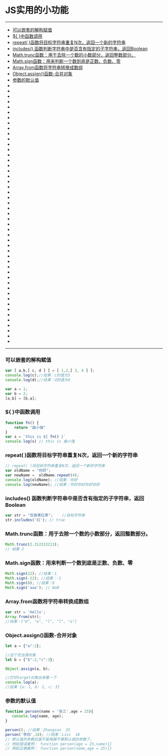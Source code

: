 

# JS实用的小功能
---
<!-- TOC -->

  - [可以嵌套的解构赋值](#可以嵌套的解构赋值)
  - [${ }中函数调用](#-中函数调用)
  - [repeat( )函数将目标字符串重复N次，返回一个新的字符串](#repeat-函数将目标字符串重复n次返回一个新的字符串)
  - [includes() 函数判断字符串中是否含有指定的子字符串，返回Boolean](#includes-函数判断字符串中是否含有指定的子字符串返回boolean)
  - [Math.trunc函数：用于去除一个数的小数部分，返回整数部分。](#mathtrunc函数用于去除一个数的小数部分返回整数部分)
  - [Math.sign函数：用来判断一个数到底是正数、负数、零](#mathsign函数用来判断一个数到底是正数负数零)
  - [Array.from函数将字符串转换成数组](#arrayfrom函数将字符串转换成数组)
  - [Object.assign()函数-合并对象](#objectassign函数-合并对象)
  - [参数的默认值](#参数的默认值)
- [](#)
- [](#-1)
- [](#-2)
- [](#-3)
- [](#-4)
- [](#-5)
- [](#-6)
- [](#-7)
- [](#-8)
- [](#-9)
- [](#-10)
- [](#-11)
- [](#-12)
- [](#-13)
- [](#-14)
- [](#-15)
- [](#-16)
- [](#-17)
- [](#-18)
- [](#-19)
- [](#-20)
- [](#-21)
- [](#-22)
- [](#-23)
- [](#-24)
- [](#-25)
- [](#-26)
- [](#-27)
- [](#-28)
- [](#-29)
- [](#-30)
- [](#-31)
- [](#-32)
- [](#-33)
- [](#-34)
- [](#-35)
- [](#-36)
- [](#-37)
- [](#-38)
- [](#-39)
- [](#-40)
- [](#-41)
- [](#-42)
- [](#-43)
- [](#-44)
- [](#-45)
- [](#-46)
- [](#-47)
- [](#-48)

<!-- /TOC -->
---

### 可以嵌套的解构赋值
```js
var [ a,b,[ c, d ] ] = [ 1,2,[ 3, 4 ] ];
console.log(c);//结果：c的值为3
console.log(d);//结果：d的值为4

var a = 1;
var b = 2;
[a,b] = [b,a];
```
### ${ }中函数调用
```js
function fn() {
    return "曲小强"
}
var s = `this is ${ fn() }`
console.log(s) // this is 曲小强
```
### repeat( )函数将目标字符串重复N次，返回一个新的字符串
```js
// repeat( )将目标字符串重复N次，返回一个新的字符串
var oldName = "你好";
var newName =  oldName.repeat(4);
console.log(oldName); //结果：你好
console.log(newName); //结果：你好你好你好你好
```
### includes() 函数判断字符串中是否含有指定的子字符串，返回Boolean
```js
var str = "百香果红茶";    //目标字符串
str.includes('红'); // true
```
### Math.trunc函数：用于去除一个数的小数部分，返回整数部分。
```js
Math.trunc(2.312313213);
// 结果 2
```
### Math.sign函数：用来判断一个数到底是正数、负数、零
```js
Math.sign(22); //结果：1
Math.sign(-22); //结果：-1
Math.sign(0); //结果：0
Math.sign('aaa'); // NaN
```
### Array.from函数将字符串转换成数组
```js
var str = 'Hello';
Array.from(str);
//结果：["H", "e", "l", "l", "o"]
```
### Object.assign()函数-合并对象
```js
let a = {"a":1};

//这个充当源对象
let b = {"b":2,"c":3};

Object.assign(a, b);

//打印target对象出来看一下
console.log(a);
//结果 {a: 1, b: 2, c: 3}
```
### 参数的默认值
```js
function person(name = '张三',age = 25){
   console.log(name, age);
}

person(); //结果：Zhangsan  25
person('李四',18); //结果：Lisi  18
// 默认值的参数后面不能再跟不需默认值的参数了。
// 例如错误案例： function person(age = 25,name){} 
// 例如正确案例： function person(name,age = 25){} 
```
###
```js
```
###
```js
```
###
```js
```
###
```js
```
###
```js
```
###
```js
```
###
```js
```
###
```js
```
###
```js
```
###
```js
```
###
```js
```
###
```js
```
###
```js
```
###
```js
```
###
```js
```
###
```js
```
###
```js
```
###
```js
```
###
```js
```
###
```js
```
###
```js
```
###
```js
```
###
```js
```
###
```js
```
###
```js
```
###
```js
```
###
```js
```
###
```js
```
###
```js
```
###
```js
```
###
```js
```
###
```js
```
###
```js
```
###
```js
```
###
```js
```
###
```js
```
###
```js
```
###
```js
```
###
```js
```
###
```js
```
###
```js
```
###
```js
```
###
```js
```
###
```js
```
###
```js
```
###
```js
```
###
```js
```
###
```js
```
###
```js
```